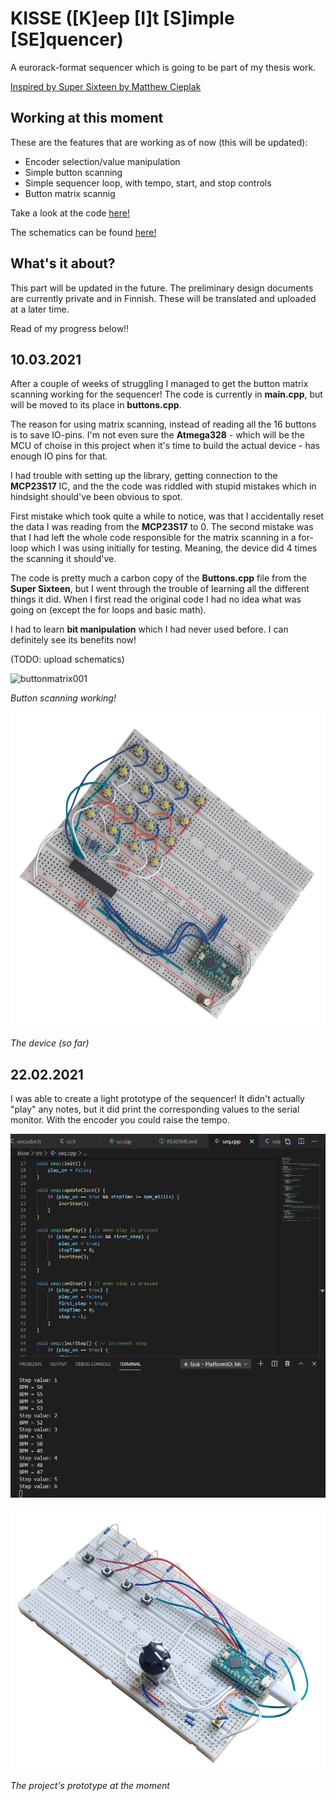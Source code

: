 # KISSE ([K]eep [I]t [S]imple [SE]quencer)

A eurorack-format sequencer which is going to be part of my thesis work.

[Inspired by Super Sixteen by Matthew Cieplak](https://github.com/matthewcieplak/super-sixteen)

## Working at this moment

These are the features that are working as of now (this will be updated):

  * Encoder selection/value manipulation
  * Simple button scanning
  * Simple sequencer loop, with tempo, start, and stop controls
  * Button matrix scannig

Take a look at the code [here!](./src/)

The schematics can be found [here!](./schematics/)

## What's it about?

This part will be updated in the future. The preliminary design documents are currently private and in Finnish. These will be translated and uploaded at a later time.

Read of my progress below!!

## 10.03.2021

After a couple of weeks of struggling I managed to get the button matrix scanning working for the sequencer! The code is currently in **main.cpp**, but will be moved to its place in **buttons.cpp**.

The reason for using matrix scanning, instead of reading all the 16 buttons is to save IO-pins. I'm not even sure the **Atmega328** - which will be the MCU of choise in this project when it's time to build the actual device - has enough IO pins for that.

I had trouble with setting up the library, getting connection to the **MCP23S17** IC, and the the code was riddled with stupid mistakes which in hindsight should've been obvious to spot.

First mistake which took quite a while to notice, was that I accidentally reset the data I was reading from the **MCP23S17** to 0. The second mistake was that I had left the whole code responsible for the matrix scanning in a for-loop which I was using initially for testing. Meaning, the device did 4 times the scanning it should've.

The code is pretty much a carbon copy of the **Buttons.cpp** file from the **Super Sixteen**, but I went through the trouble of learning all the different things it did. When I first read the original code I had no idea what was going on (except the for loops and basic math).

I had to learn **bit manipulation** which I had never used before. I can definitely see its benefits now!

(TODO: upload schematics)

![buttonmatrix001](./imgs/buttonmatrix001.gif)

_Button scanning working!_

![buttonmatrix002](./imgs/buttonmatrix002.jpg)

_The device (so far)_

## 22.02.2021

I was able to create a light prototype of the sequencer! It didn't actually "play" any notes, but it did print the corresponding values to the serial monitor. With the encoder you could raise the tempo.

![overview001](./imgs/overview002.png)

![proto001.png](./imgs/proto001.jpg)

_The project's prototype at the moment_